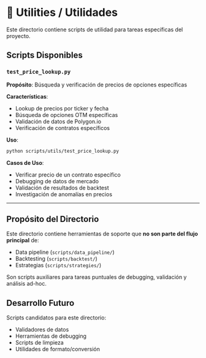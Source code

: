 # 🔧 Utilities / Utilidades

Este directorio contiene scripts de utilidad para tareas específicas del proyecto.

## Scripts Disponibles

### `test_price_lookup.py`
**Propósito**: Búsqueda y verificación de precios de opciones específicas

**Características**:
- Lookup de precios por ticker y fecha
- Búsqueda de opciones OTM específicas
- Validación de datos de Polygon.io
- Verificación de contratos específicos

**Uso**:
```bash
python scripts/utils/test_price_lookup.py
```

**Casos de Uso**:
- Verificar precio de un contrato específico
- Debugging de datos de mercado
- Validación de resultados de backtest
- Investigación de anomalías en precios

---

## Propósito del Directorio

Este directorio contiene herramientas de soporte que **no son parte del flujo principal** de:
- Data pipeline (`scripts/data_pipeline/`)
- Backtesting (`scripts/backtest/`)
- Estrategias (`scripts/strategies/`)

Son scripts auxiliares para tareas puntuales de debugging, validación y análisis ad-hoc.

## Desarrollo Futuro

Scripts candidatos para este directorio:
- Validadores de datos
- Herramientas de debugging
- Scripts de limpieza
- Utilidades de formato/conversión
